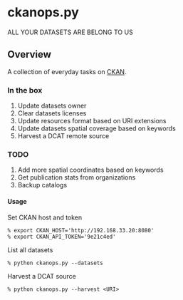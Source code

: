 # ckanops.py

ALL YOUR DATASETS ARE BELONG TO US

## Overview

A collection of everyday tasks on [CKAN](http://ckan.org).

### In the box

1. Update datasets owner
2. Clear datasets licenses
3. Update resources format based on URI extensions
4. Update datasets spatial coverage based on keywords
5. Harvest a DCAT remote source

### TODO

1. Add more spatial coordinates based on keywords
2. Get publication stats from organizations
3. Backup catalogs

#### Usage

Set CKAN host and token

	% export CKAN_HOST='http://192.168.33.20:8080'
	% export CKAN_API_TOKEN='9e21c4ed'

List all datasets

    % python ckanops.py --datasets

Harvest a DCAT source

	% python ckanops.py --harvest <URI>

